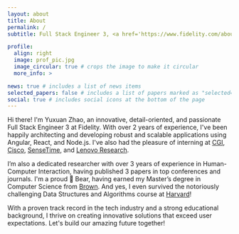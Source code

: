 ```yaml
---
layout: about
title: About
permalink: /
subtitle: Full Stack Engineer 3, <a href='https://www.fidelity.com/about-fidelity/our-company'>Fidelity</a>

profile:
  align: right
  image: prof_pic.jpg
  image_circular: true # crops the image to make it circular
  more_info: >

news: true # includes a list of news items
selected_papers: false # includes a list of papers marked as "selected={true}"
social: true # includes social icons at the bottom of the page
---
```


Hi there! I'm Yuxuan Zhao, an innovative, detail-oriented, and passionate Full Stack Engineer 3 at Fidelity. With over 2 years of experience, I've been happily architecting and developing robust and scalable applications using Angular, React, and Node.js. I've also had the pleasure of interning at <a href='https://www.cgi.com/en/overview'>CGI</a>, <a href='https://www.cisco.com/c/en/us/about.html'>Cisco</a>, <a href='https://www.sensetime.com/en/about-index#0'>SenseTime</a>, and <a href='https://research.lenovo.com/webapp/view_English/home.html'>Lenovo Research</a>.

I’m also a dedicated researcher with over 3 years of experience in Human-Computer Interaction, having published 3 papers in top conferences and journals. I'm a proud 🐻 Bear, having earned my Master’s degree in Computer Science from <a href='https://www.brown.edu'>Brown</a>. And yes, I even survived the notoriously challenging Data Structures and Algorithms course at <a href='https://www.harvard.edu/'>Harvard</a>!

With a proven track record in the tech industry and a strong educational background, I thrive on creating innovative solutions that exceed user expectations. Let's build our amazing future together!
